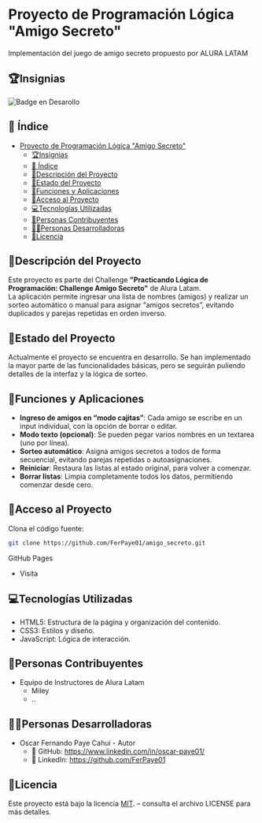 # Proyecto de Programación Lógica "Amigo Secreto"
Implementación del juego de amigo secreto propuesto por ALURA LATAM
## 🏆Insignias
   ![Badge en Desarollo](https://img.shields.io/badge/STATUS-EN%20DESAROLLO-green)

## 📌 Índice

- [Proyecto de Programación Lógica "Amigo Secreto"](#proyecto-de-programación-lógica-amigo-secreto)
  - [🏆Insignias](#insignias)
  - [📌 Índice](#-índice)
  - [📙Descripción del Proyecto](#descripción-del-proyecto)
  - [🚀Estado del Proyecto](#estado-del-proyecto)
  - [🎥Funciones y Aplicaciones](#funciones-y-aplicaciones)
  - [📁Acceso al Proyecto](#acceso-al-proyecto)
  - [💻Tecnologías Utilizadas](#tecnologías-utilizadas)
  - [🤝Personas Contribuyentes](#personas-contribuyentes)
  - [👨‍💻Personas Desarrolladoras](#personas-desarrolladoras)
  - [📜Licencia](#licencia)


## 📙Descripción del Proyecto
Este proyecto es parte del Challenge **"Practicando Lógica de Programación: Challenge Amigo Secreto"** de Alura Latam.  
La aplicación permite ingresar una lista de nombres (amigos) y realizar un sorteo automático o manual para asignar “amigos secretos”, evitando duplicados y parejas repetidas en orden inverso.

## 🚀Estado del Proyecto
Actualmente el proyecto se encuentra en desarrollo. Se han implementado la mayor parte de las funcionalidades básicas, pero se seguirán puliendo detalles de la interfaz y la lógica de sorteo.

## 🎥Funciones y Aplicaciones
- **Ingreso de amigos en “modo cajitas”**: Cada amigo se escribe en un input individual, con la opción de borrar o editar.  
- **Modo texto (opcional)**: Se pueden pegar varios nombres en un textarea (uno por línea).  
- **Sorteo automático**: Asigna amigos secretos a todos de forma secuencial, evitando parejas repetidas o autoasignaciones.  
- **Reiniciar**: Restaura las listas al estado original, para volver a comenzar.  
- **Borrar listas**: Limpia completamente todos los datos, permitiendo comenzar desde cero.



## 📁Acceso al Proyecto
Clona el código fuente:
```sh
git clone https://github.com/FerPaye01/amigo_secreto.git
```

GitHub Pages
- Visita 

## 💻Tecnologías Utilizadas
- HTML5: Estructura de la página y organización del contenido.
- CSS3: Estilos y diseño.
- JavaScript: Lógica de interacción.


## 🤝Personas Contribuyentes
- Equipo de Instructores de Alura Latam
  - Miley
  - ..

## 👨‍💻Personas Desarrolladoras
- Oscar Fernando Paye Cahui - Autor
  - 🐙 GitHub: https://www.linkedin.com/in/oscar-paye01/
  - 💼 LinkedIn: https://github.com/FerPaye01

## 📜Licencia
Este proyecto está bajo la licencia  [MIT](./LICENSE).   – consulta el archivo LICENSE para más detalles.



